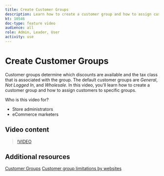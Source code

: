 ```yaml
---
title: Create Customer Groups
description: Learn how to create a customer group and how to assign customers to specific groups, which determines the discounts that are available and the associated tax class.
kt: 10546
doc-type: feature video
audience: all
role: Admin, Leader, User
activity: use
---
```

# Create Customer Groups

Customer groups determine which discounts are available and the tax class that is associated with the group. The default customer groups are _General_, _Not Logged In_, and _Wholesale_. In this video, you'll learn how to create a customer group and how to assign customers to specific groups.

Who is this video for?

- Store administrators
- eCommerce marketers

## Video content

>[!VIDEO](https://video.tv.adobe.com/v/343660?quality=12&learn=on)

## Additional resources

[Customer Groups](https://docs.magento.com/user-guide/customers/customer-groups.html)
[Customer group limitations by websites](https://developer.adobe.com/commerce/php/development/components/indexing/optimization/#customer-group-limitations-by-websites)